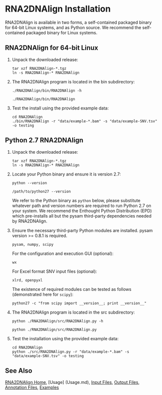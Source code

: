 
# RNA2DNAlign Installation #

RNA2DNAlign is available in two forms, a self-contained packaged binary
for 64-bit Linux systems, and as Python source. We recommend the
self-contained packaged binary for Linux systems.

## RNA2DNAlign for 64-bit Linux ##

1. Unpack the downloaded release:

    ```
    tar xzf RNA2DNAlign-*.tgz
    ln -s RNA2DNAlign-* RNA2DNAlign
    ```

2. The RNA2DNAlign program is located in the bin subdirectory:

    ```
    ./RNA2DNAlign/bin/RNA2DNAlign -h
    
    ./RNA2DNAlign/bin/RNA2DNAlign 
    ```

3. Test the install using the provided example data:

    ```
    cd RNA2DNAlign
    ./bin/RNA2DNAlign -r "data/example-*.bam" -s "data/example-SNV.tsv" -o testing
    ```

## Python 2.7 RNA2DNAlign ##

1. Unpack the downloaded release:

    ```
    tar xzf RNA2DNAlign-*.tgz
    ln -s RNA2DNAlign-* RNA2DNAlign
    ```

2. Locate your Python binary and ensure it is version 2.7:

    ```
    python --version

    /path/to/python27 --version 
    ``` 

   We refer to the Python binary as `python` below, please substitute
   whatever path and version numbers are required to run Python 2.7 on
   your system. We recommend the Enthought Python Distribution (EPD) which
   pre-installs all but the pysam third-party dependencies needed by RNA2DNAlign.

3. Ensure the necessary third-party Python modules are installed. pysam version >= 0.8.1 is required. 

    ```
    pysam, numpy, scipy
    ```

   For the configuration and execution GUI (optional):
    
    ```
    wx
    ```

   For Excel format SNV input files (optional):

    ```
    xlrd, openpyxl
    ```

   The existence of required modules can be tested as follows (demonstrated here for `scipy`):

    ```
    python27 -c "from scipy import __version__; print __version__"
    ```

4. The RNA2DNAlign program is located in the src subdirectory:

    ```
    python ./RNA2DNAlign/src/RNA2DNAlign.py -h
    
    python ./RNA2DNAlign/src/RNA2DNAlign.py
    ```

5. Test the installation using the provided example data:

    ```
    cd RNA2DNAlign
    python ./src/RNA2DNAlign.py -r "data/example-*.bam" -s "data/example-SNV.tsv" -o testing
    ```

## See Also

[RNA2DNAlign Home](..), [Usage] (Usage.md), [Input Files](InputFiles.md), [Output Files](OutputFiles.md), [Annotation Files](AnnotationFiles.md), [Examples](Examples.md)
